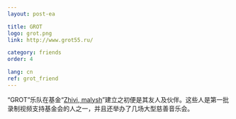 ```yaml
---
layout: post-ea

title: GROT
logo: grot.png
link: http://www.grot55.ru/

category: friends
order: 4

lang: cn
ref: grot_friend
---
```


“GROT”乐队在基金“<a href="https://fondzhivimalysh.ru/" target="_blank">Zhivi, malysh</a>”建立之初便是其友人及伙伴。这些人是第一批录制视频支持基金会的人之一，并且还举办了几场大型慈善音乐会。
